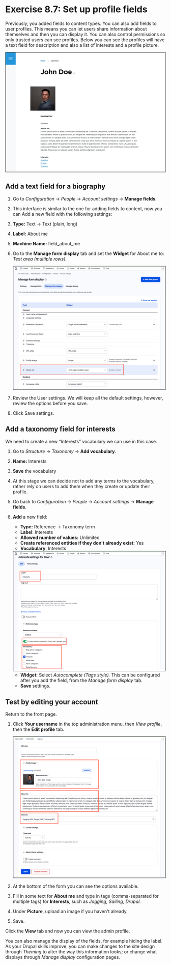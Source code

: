 # Exercise 8.7: Set up profile fields

Previously, you added fields to content types. You can also add fields to user profiles. This means you can let users share information about themselves and then you can display it. You can also control permissions so only trusted users can see profiles. Below you can see the profiles will have a text field for description and also a list of interests and a profile picture.

![Image of User profile with image](../.gitbook/assets/Ex-8-7-User-Profile-Fields-1.png)

## Add a text field for a biography

1. Go to _Configuration_ → _People_ → _Account settings_ → **Manage fields**.
2. This interface is similar to the one for adding fields to content, now you can Add a new field with the following settings:
3. **Type:** Text → Text (plain, long)
4. **Label:** About me
5. **Machine Name:** field\_about\_me
6.  Go to the **Manage form display** tab and set the **Widget** for About me to: _Text area (multiple rows)_.

    <img src="../.gitbook/assets/Ex-8-7-User-Profile-Fields-2.png" alt="Image of User profile with image" data-size="original">
7. Review the User settings. We will keep all the default settings, however, review the options before you save.
8. Click Save settings.

## Add a taxonomy field for interests

We need to create a new “Interests” vocabulary we can use in this case.

1. Go to _Structure_ → _Taxonomy_ → **Add vocabulary**.
2. **Name:** Interests
3. **Save** the vocabulary
4. At this stage we can decide not to add any terms to the vocabulary, rather rely on users to add them when they create or update their profile.
5. Go back to _Configuration_ → _People_ → _Account settings_ → **Manage fields**.
6.  **Add** a new field:

    * **Type:** Reference → Taxonomy term
    * **Label**: Interests
    * **Allowed number of values:** Unlimited
    * **Create referenced entities if they don't already exist:** Yes
    * **Vocabulary**: Interests

    <img src="../.gitbook/assets/Ex-8-7-User-Profile-Fields-3.png" alt="Image of User profile with image" data-size="original">

    * **Widget:** Select _Autocomplete (Tags style)._ This can be configured after you add the field, from the _Manage form display_ tab.
    * **Save** settings.

## Test by editing your account

Return to the front page.

1.  Click **Your username** in the top administration menu, then _View profile_, then the **Edit profile** tab.

    <img src="../.gitbook/assets/Ex-8-7-User-Profile-Fields-4.png" alt="Image of Edit profile page" data-size="original">
2. At the bottom of the form you can see the options available.
3. Fill in some text for **About me** and type in tags (comma-separated for multiple tags) for **Interests**, such as _Jogging, Sailing, Drupal._
4. Under **Picture**, upload an image if you haven't already.
5. Save.

Click the **View** tab and now you can view the admin profile.

You can also manage the display of the fields, for example hiding the label. As your Drupal skills improve, you can make changes to the site design through _Theming_ to alter the way this information looks; or change what displays through _Manage display_ configuration pages.
